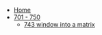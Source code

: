 - [Home](/)
- [701 - 750](/701-750/)
  - [743 window into a matrix](/701-750/743-window-into-a-matrix.md)
